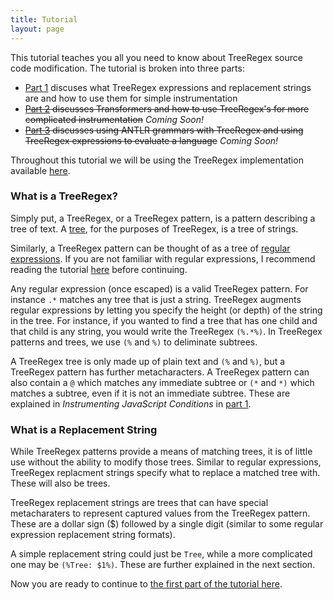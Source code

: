 ```yaml
---
title: Tutorial
layout: page
---
```

This tutorial teaches you all you need to know about TreeRegex source code modification.  The tutorial is broken into three parts:

- [Part 1](tutorial-part-1.md) discuses what TreeRegex expressions and replacement strings are and how to use them for simple instrumentation
- ~~[Part 2](tutorial-part-2.md) discusses Transformers and how to use TreeRegex's for more complicated instrumentation~~ *Coming Soon!*
- ~~[Part 3](tutorial-part-3.md) discusses using ANTLR grammars with TreeRegex and using TreeRegex expressions to evaluate a language~~ *Coming Soon!*

Throughout this tutorial we will be using the TreeRegex implementation available [here](download.md).  <!--If you have not downloaded and compiled/installed TreeRegex, please first review [TreeRegex: How to Install][2]-->

### What is a TreeRegex?
<!--TODO: fix up TreeRegex stands for, serialized expressions-->
Simply put, a TreeRegex, or a TreeRegex pattern, is a pattern describing a tree of text.  <!--The name TreeRegex stands for Structured Tree Regex - a regular expression-like language over structured text, the structure of which are trees.  -->A [tree](https://en.wikipedia.org/wiki/Tree_(data_structure)), for the purposes of TreeRegex, is a tree of strings.  <!--either a list of sub-trees or a string.-->

Similarly, a TreeRegex pattern can be thought of as a tree of [regular expressions](https://en.wikipedia.org/wiki/Regular_expression).  If you are not familiar with regular expressions, I recommend reading the tutorial [here](https://regexone.com/) before continuing.

Any regular expression (once escaped) is a valid TreeRegex pattern.  For instance `.*` matches any tree that is just a string.  TreeRegex augments regular expressions by letting you specify the height (or depth) of the string in the tree.  For instance, if you wanted to find a tree that has one child and that child is any string, you would write the TreeRegex `(%.*%)`.  In TreeRegex patterns and trees, we use `(%` and `%)` to deliminate subtrees.

A TreeRegex tree is only made up of plain text and `(%` and `%)`, but a TreeRegex pattern has further metacharacters.  A TreeRegex pattern can also contain a `@` which matches any immediate subtree or `(*` and `*)` which matches a subtree, even if it is not an immediate subtree.  These are explained in *Instrumenting JavaScript Conditions* in [part 1](tutorial-part-1.md).

### What is a Replacement String
While TreeRegex patterns provide a means of matching trees, it is of little use without the ability to modify those trees.  Similar to regular expressions, TreeRegex replacment strings specify what to replace a matched tree with.  These will also be trees.

TreeRegex replacement strings are trees that can have special metacharaters to represent captured values from the TreeRegex pattern.  These are a dollar sign ($) followed by a single digit (similar to some regular expression replacement string formats).

A simple replacement string could just be `Tree`, while a more complicated one may be `(%Tree: $1%)`.  These are further explained in the next section.

Now you are ready to continue to [the first part of the tutorial here](tutorial-part-1.md).

